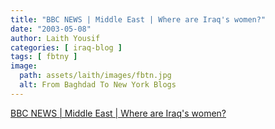 ```yaml
---
title: "BBC NEWS | Middle East | Where are Iraq's women?"
date: "2003-05-08"
author: Laith Yousif
categories: [ iraq-blog ]
tags: [ fbtny ]
image:
  path: assets/laith/images/fbtn.jpg
  alt: From Baghdad To New York Blogs
---
```


[BBC NEWS | Middle East | Where are Iraq's women?](https://news.bbc.co.uk/2/hi/middle_east/3007381.stm)
